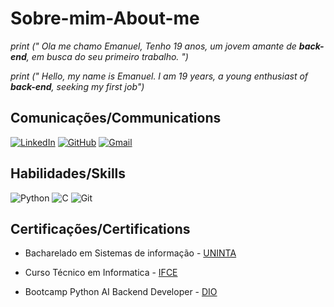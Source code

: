 # Sobre-mim-About-me

*print (" Ola me chamo Emanuel, Tenho 19 anos, um jovem amante de **back-end**, em busca do seu primeiro trabalho. ")*  

*print (" Hello, my name is Emanuel. I am 19 years, a young enthusiast of **back-end**, seeking my first job")*


## Comunicações/Communications
[![LinkedIn](https://img.shields.io/badge/LinkedIn-black?style=for-the-badge&logo=linkedin&logoColor=blue)](https://www.linkedin.com/in/emanuel-cau%C3%A3-259a52289?utm_source=share&utm_campaign=share_via&utm_content=profile&utm_medium=android_app) [![GitHub](https://img.shields.io/badge/GitHub-black?style=for-the-badge&logo=github&logoColor=blue)](https://github.com/maneoDev)             [![Gmail](https://img.shields.io/badge/Gmail-black?style=for-the-badge&logo=gmail&logoColor=blue)](mailto:maneocaua@gmail.com)



## Habilidades/Skills

![Python](https://img.shields.io/badge/python-black?style=for-the-badge&logo=python&logoColor=blue) ![C](https://img.shields.io/badge/C-black?style=for-the-badge&logo=c&logoColor=blue)    ![Git](https://img.shields.io/badge/GIT-black?style=for-the-badge&logo=git&logoColor=blue)

## Certificações/Certifications
- Bacharelado em Sistemas de informação - [UNINTA](https://uninta.edu.br/site/)

- Curso Técnico em Informatica - [IFCE](https://ifce.edu.br/)

- Bootcamp Python AI Backend Developer - [DIO](https://web.dio.me/track/coding-future-vivo-python-ai-backend-developer)

